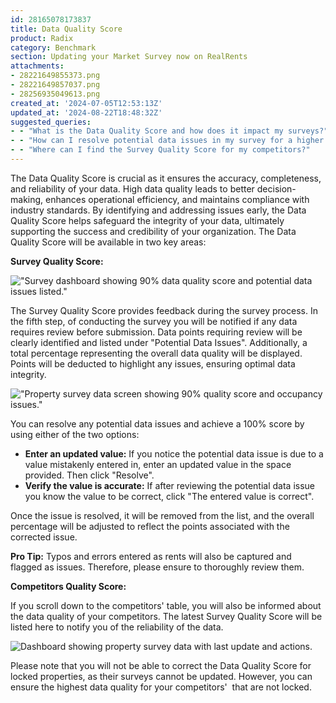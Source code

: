 ```yaml
---
id: 28165078173837
title: Data Quality Score
product: Radix
category: Benchmark
section: Updating your Market Survey now on RealRents
attachments:
- 28221649855373.png
- 28221649857037.png
- 28256935049613.png
created_at: '2024-07-05T12:53:13Z'
updated_at: '2024-08-22T18:48:32Z'
suggested_queries:
- - "What is the Data Quality Score and how does it impact my surveys?"
- - "How can I resolve potential data issues in my survey for a higher quality score?"
- - "Where can I find the Survey Quality Score for my competitors?"
---
```

The Data Quality Score is crucial as it ensures the accuracy, completeness, and reliability of your data. High data quality leads to better decision-making, enhances operational efficiency, and maintains compliance with industry standards. By identifying and addressing issues early, the Data Quality Score helps safeguard the integrity of your data, ultimately supporting the success and credibility of your organization. The Data Quality Score will be available in two key areas:

**Survey Quality Score:**

!["Survey dashboard showing 90% data quality score and potential data issues listed."](attachments/28221649855373.png)

The Survey Quality Score provides feedback during the survey process. In the fifth step, of conducting the survey you will be notified if any data requires review before submission. Data points requiring review will be clearly identified and listed under "Potential Data Issues". Additionally, a total percentage representing the overall data quality will be displayed. Points will be deducted to highlight any issues, ensuring optimal data integrity.

!["Property survey data screen showing 90% quality score and occupancy issues."](attachments/28221649857037.png)

You can resolve any potential data issues and achieve a 100% score by using either of the two options:

* **Enter an updated value:** If you notice the potential data issue is due to a value mistakenly entered in, enter an updated value in the space provided. Then click "Resolve".
* **Verify the value is accurate:** If after reviewing the potential data issue you know the value to be correct, click "The entered value is correct".

Once the issue is resolved, it will be removed from the list, and the overall percentage will be adjusted to reflect the points associated with the corrected issue.

**Pro Tip:** Typos and errors entered as rents will also be captured and flagged as issues. Therefore, please ensure to thoroughly review them.

**Competitors Quality Score:**

If you scroll down to the competitors' table, you will also be informed about the data quality of your competitors. The latest Survey Quality Score will be listed here to notify you of the reliability of the data.

![Dashboard showing property survey data with last update and actions.](attachments/28256935049613.png)

Please note that you will not be able to correct the Data Quality Score for locked properties, as their surveys cannot be updated. However, you can ensure the highest data quality for your competitors'  that are not locked.